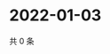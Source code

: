 # 2022-01-03

共 0 条

<!-- BEGIN WEIBO -->
<!-- 最后更新时间 Mon Jan 03 2022 08:33:01 GMT+0800 (China Standard Time) -->

<!-- END WEIBO -->
